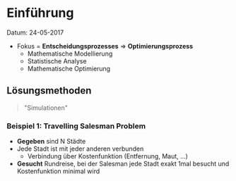 # Einführung




 Datum: 24-05-2017


- Fokus =  **Entscheidungsprozesses** &rArr; **Optimierungsprozess**
  - Mathematische Modellierung
  - Statistische Analyse
  - Mathematische Optimierung

## Lösungsmethoden

> "Simulationen"

### Beispiel 1: Travelling Salesman Problem

- **Gegeben** sind N Städte
- Jede Stadt ist mit jeder anderen verbunden
  - Verbindung über Kostenfunktion (Entfernung, Maut, ...)
- **Gesucht** Rundreise, bei der Salesman jede Stadt exakt 1mal besucht und Kostenfunktion minimal wird
